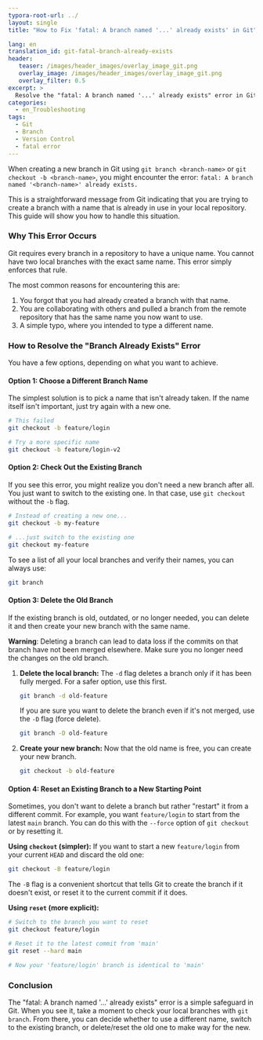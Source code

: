 ```yaml
---
typora-root-url: ../
layout: single
title: "How to Fix 'fatal: A branch named '...' already exists' in Git"

lang: en
translation_id: git-fatal-branch-already-exists
header:
   teaser: /images/header_images/overlay_image_git.png
   overlay_image: /images/header_images/overlay_image_git.png
   overlay_filter: 0.5
excerpt: >
  Resolve the "fatal: A branch named '...' already exists" error in Git by choosing a different name, deleting the old branch, or checking out the existing one.
categories:
  - en_Troubleshooting
tags:
  - Git
  - Branch
  - Version Control
  - fatal error
---
```


When creating a new branch in Git using `git branch <branch-name>` or `git checkout -b <branch-name>`, you might encounter the error: `fatal: A branch named '<branch-name>' already exists.`

This is a straightforward message from Git indicating that you are trying to create a branch with a name that is already in use in your local repository. This guide will show you how to handle this situation.

### Why This Error Occurs

Git requires every branch in a repository to have a unique name. You cannot have two local branches with the exact same name. This error simply enforces that rule.

The most common reasons for encountering this are:
1.  You forgot that you had already created a branch with that name.
2.  You are collaborating with others and pulled a branch from the remote repository that has the same name you now want to use.
3.  A simple typo, where you intended to type a different name.

### How to Resolve the "Branch Already Exists" Error

You have a few options, depending on what you want to achieve.

#### Option 1: Choose a Different Branch Name

The simplest solution is to pick a name that isn't already taken. If the name itself isn't important, just try again with a new one.

```bash
# This failed
git checkout -b feature/login

# Try a more specific name
git checkout -b feature/login-v2
```

#### Option 2: Check Out the Existing Branch

If you see this error, you might realize you don't need a new branch after all. You just want to switch to the existing one. In that case, use `git checkout` without the `-b` flag.

```bash
# Instead of creating a new one...
git checkout -b my-feature

# ...just switch to the existing one
git checkout my-feature
```

To see a list of all your local branches and verify their names, you can always use:
```bash
git branch
```

#### Option 3: Delete the Old Branch

If the existing branch is old, outdated, or no longer needed, you can delete it and then create your new branch with the same name.

**Warning**: Deleting a branch can lead to data loss if the commits on that branch have not been merged elsewhere. Make sure you no longer need the changes on the old branch.

1.  **Delete the local branch:**
    The `-d` flag deletes a branch only if it has been fully merged. For a safer option, use this first.
    ```bash
    git branch -d old-feature
    ```
    If you are sure you want to delete the branch even if it's not merged, use the `-D` flag (force delete).
    ```bash
    git branch -D old-feature
    ```

2.  **Create your new branch:**
    Now that the old name is free, you can create your new branch.
    ```bash
    git checkout -b old-feature
    ```

#### Option 4: Reset an Existing Branch to a New Starting Point

Sometimes, you don't want to delete a branch but rather "restart" it from a different commit. For example, you want `feature/login` to start from the latest `main` branch. You can do this with the `--force` option of `git checkout` or by resetting it.

**Using `checkout` (simpler):**
If you want to start a new `feature/login` from your current `HEAD` and discard the old one:
```bash
git checkout -B feature/login
```
The `-B` flag is a convenient shortcut that tells Git to create the branch if it doesn't exist, or reset it to the current commit if it does.

**Using `reset` (more explicit):**
```bash
# Switch to the branch you want to reset
git checkout feature/login

# Reset it to the latest commit from 'main'
git reset --hard main

# Now your 'feature/login' branch is identical to 'main'
```

### Conclusion

The "fatal: A branch named '...' already exists" error is a simple safeguard in Git. When you see it, take a moment to check your local branches with `git branch`. From there, you can decide whether to use a different name, switch to the existing branch, or delete/reset the old one to make way for the new.
